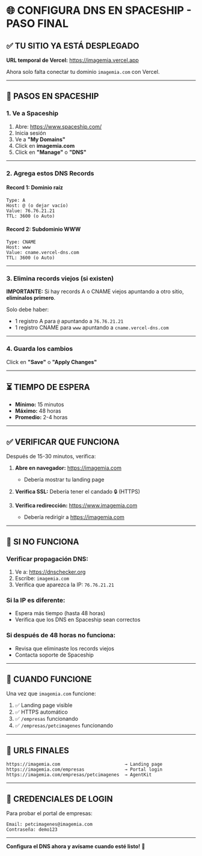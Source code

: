 # 🌐 CONFIGURA DNS EN SPACESHIP - PASO FINAL

## ✅ TU SITIO YA ESTÁ DESPLEGADO

**URL temporal de Vercel:** https://imagemia.vercel.app

Ahora solo falta conectar tu dominio `imagemia.com` con Vercel.

---

## 🔧 PASOS EN SPACESHIP

### 1. Ve a Spaceship

1. Abre: https://www.spaceship.com/
2. Inicia sesión
3. Ve a **"My Domains"**
4. Click en **imagemia.com**
5. Click en **"Manage"** o **"DNS"**

---

### 2. Agrega estos DNS Records

#### Record 1: Dominio raíz

```
Type: A
Host: @ (o dejar vacío)
Value: 76.76.21.21
TTL: 3600 (o Auto)
```

#### Record 2: Subdominio WWW

```
Type: CNAME
Host: www
Value: cname.vercel-dns.com
TTL: 3600 (o Auto)
```

---

### 3. Elimina records viejos (si existen)

**IMPORTANTE:** Si hay records A o CNAME viejos apuntando a otro sitio, **elimínalos primero**.

Solo debe haber:
- 1 registro A para `@` apuntando a `76.76.21.21`
- 1 registro CNAME para `www` apuntando a `cname.vercel-dns.com`

---

### 4. Guarda los cambios

Click en **"Save"** o **"Apply Changes"**

---

## ⏳ TIEMPO DE ESPERA

- **Mínimo:** 15 minutos
- **Máximo:** 48 horas
- **Promedio:** 2-4 horas

---

## ✅ VERIFICAR QUE FUNCIONA

Después de 15-30 minutos, verifica:

1. **Abre en navegador:** https://imagemia.com
   - Debería mostrar tu landing page

2. **Verifica SSL:** Debería tener el candado 🔒 (HTTPS)

3. **Verifica redirección:** https://www.imagemia.com
   - Debería redirigir a https://imagemia.com

---

## 🐛 SI NO FUNCIONA

### Verificar propagación DNS:

1. Ve a: https://dnschecker.org
2. Escribe: `imagemia.com`
3. Verifica que aparezca la IP: `76.76.21.21`

### Si la IP es diferente:
- Espera más tiempo (hasta 48 horas)
- Verifica que los DNS en Spaceship sean correctos

### Si después de 48 horas no funciona:
- Revisa que eliminaste los records viejos
- Contacta soporte de Spaceship

---

## 🎉 CUANDO FUNCIONE

Una vez que `imagemia.com` funcione:

1. ✅ Landing page visible
2. ✅ HTTPS automático
3. ✅ `/empresas` funcionando
4. ✅ `/empresas/petcimagenes` funcionando

---

## 📝 URLS FINALES

```
https://imagemia.com                        → Landing page
https://imagemia.com/empresas               → Portal login
https://imagemia.com/empresas/petcimagenes  → AgentKit
```

---

## 🔐 CREDENCIALES DE LOGIN

Para probar el portal de empresas:

```
Email: petcimagenes@imagemia.com
Contraseña: demo123
```

---

**Configura el DNS ahora y avísame cuando esté listo!** 🚀
